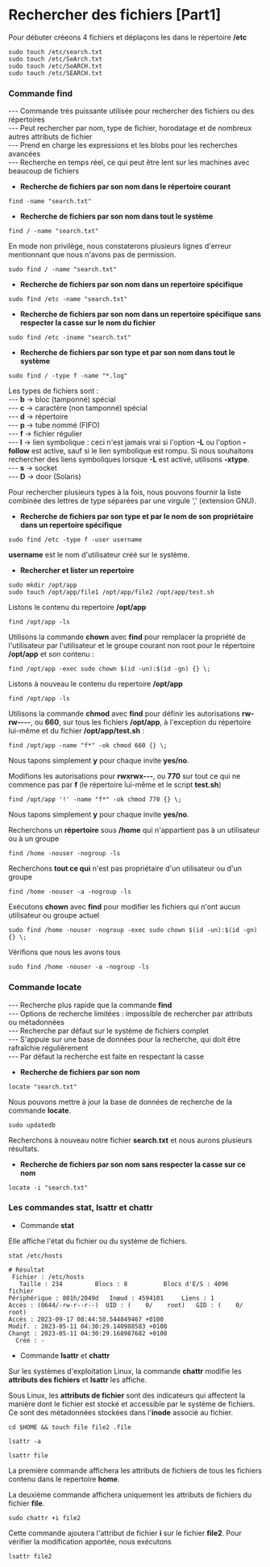 # Rechercher des fichiers [Part1]

Pour débuter créeons 4 fichiers et déplaçons les dans le répertoire **/etc**

```
sudo touch /etc/search.txt
sudo touch /etc/SeArch.txt
sudo touch /etc/SeARCH.txt
sudo touch /etc/SEARCH.txt
```

### Commande find

--- Commande très puissante utilisée pour rechercher des fichiers ou des répertoires <br>
--- Peut rechercher par nom, type de fichier, horodatage et de nombreux autres attributs de fichier <br>
--- Prend en charge les expressions et les blobs pour les recherches avancées <br>
--- Recherche en temps réel, ce qui peut être lent sur les machines avec beaucoup de fichiers <br>

- **Recherche de fichiers par son nom dans le répertoire courant**

```
find -name "search.txt"
```

- **Recherche de fichiers par son nom dans tout le système**

```
find / -name "search.txt"
```

En mode non privilège, nous constaterons plusieurs lignes d'erreur mentionnant que nous n'avons pas de permission.

```
sudo find / -name "search.txt"
```

- **Recherche de fichiers par son nom dans un repertoire spécifique**

```
sudo find /etc -name "search.txt"
```

- **Recherche de fichiers par son nom dans un repertoire spécifique sans respecter la casse sur le nom du fichier**

```
sudo find /etc -iname "search.txt"
```

- **Recherche de fichiers par son type et par son nom dans tout le système**

```
sudo find / -type f -name "*.log"
```

Les types de fichiers sont : <br>
--- **b** -> bloc (tamponné) spécial <br>
--- **c** -> caractère (non tamponné) spécial <br>
--- **d** -> répertoire <br>
--- **p** -> tube nommé (FIFO) <br>
--- **f** -> fichier régulier <br>
--- **l** -> lien symbolique : ceci n'est jamais vrai si l'option **-L** ou l'option **-follow** est active, sauf si le lien symbolique est rompu. Si nous souhaitons rechercher des liens symboliques lorsque **-L** est activé, utilisons **-xtype**. <br>
--- **s** -> socket <br>
--- **D** -> door (Solaris)

Pour rechercher plusieurs types à la fois, nous pouvons fournir la liste combinée des lettres de type séparées par une virgule ',' (extension GNU).

- **Recherche de fichiers par son type et par le nom de son propriétaire dans un repertoire spécifique**

```
sudo find /etc -type f -user username
```

**username** est le nom d'utilisateur créé sur le système.

- **Rechercher et lister un repertoire**

```
sudo mkdir /opt/app
sudo touch /opt/app/file1 /opt/app/file2 /opt/app/test.sh
```

Listons le contenu du repertoire **/opt/app**

```
find /opt/app -ls
```

Utilisons la commande **chown** avec **find** pour remplacer la propriété de l'utilisateur par l'utilisateur et le groupe courant non root pour le répertoire **/opt/app** et son contenu :

```
find /opt/app -exec sudo chown $(id -un):$(id -gn) {} \;
```

Listons à nouveau le contenu du repertoire **/opt/app**

```
find /opt/app -ls
```

Utilisons la commande **chmod** avec **find** pour définir les autorisations **rw-rw----**, ou **660**, sur tous les fichiers **/opt/app**, à l'exception du répertoire lui-même et du fichier **/opt/app/test.sh** :

```
find /opt/app -name "f*" -ok chmod 660 {} \;
```

Nous tapons simplement **y** pour chaque invite **yes/no**.

Modifions les autorisations pour **rwxrwx---**, ou **770** sur tout ce qui ne commence pas par **f** (le répertoire lui-même et le script **test.sh**)

```
find /opt/app '!' -name "f*" -ok chmod 770 {} \;
```

Nous tapons simplement **y** pour chaque invite **yes/no**.

Recherchons un **répertoire** sous **/home** qui n'appartient pas à un utilisateur ou à un groupe

```
find /home -nouser -nogroup -ls
```

Recherchons **tout ce qui** n'est pas propriétaire d'un utilisateur ou d'un groupe

```
find /home -nouser -a -nogroup -ls
```

Exécutons **chown** avec **find** pour modifier les fichiers qui n'ont aucun utilisateur ou groupe actuel

```
sudo find /home -nouser -nogroup -exec sudo chown $(id -un):$(id -gn) {} \;
```

Vérifions que nous les avons tous

```
sudo find /home -nouser -a -nogroup -ls
```

### Commande locate

--- Recherche plus rapide que la commande **find** <br>
--- Options de recherche limitées : impossible de rechercher par attributs ou métadonnées <br>
--- Recherche par défaut sur le système de fichiers complet <br>
--- S'appuie sur une base de données pour la recherche, qui doit être rafraîchie régulièrement <br>
--- Par défaut la recherche est faite en respectant la casse

- **Recherche de fichiers par son nom**

```
locate "search.txt"
```

Nous pouvons mettre à jour la base de données de recherche de la commande **locate**.

```
sudo updatedb
```

Recherchons à nouveau notre fichier **search.txt** et nous aurons plusieurs résultats.

- **Recherche de fichiers par son nom sans respecter la casse sur ce nom**

```
locate -i "search.txt"
```

### Les commandes stat, lsattr et chattr

- Commande **stat**

Elle affiche l'état du fichier ou du système de fichiers.

```
stat /etc/hosts
```

```
# Résultat
 Fichier : /etc/hosts
   Taille : 234       	Blocs : 8          Blocs d'E/S : 4096   fichier
Périphérique : 801h/2049d	Inœud : 4594101     Liens : 1
Accès : (0644/-rw-r--r--)  UID : (    0/    root)   GID : (    0/    root)
Accès : 2023-09-17 08:44:50.544849467 +0100
Modif. : 2023-05-11 04:30:29.140988583 +0100
Changt : 2023-05-11 04:30:29.168987682 +0100
  Créé : -
```

- Commande **lsattr** et **chattr**

Sur les systèmes d'exploitation Linux, la commande **chattr** modifie les **attributs des fichiers** et **lsattr** les affiche.

Sous Linux, les **attributs de fichier** sont des indicateurs qui affectent la manière dont le fichier est stocké et accessible par le système de fichiers. Ce sont des métadonnées stockées dans l'**inode** associé au fichier.

```
cd $HOME && touch file file2 .file
```

```
lsattr -a
```

```
lsattr file
```

La première commande affichera les attributs de fichiers de tous les fichiers contenu dans le repertoire **home**.

La deuxième commande affichera uniquement les attributs de fichiers du fichier **file**.

```
sudo chattr +i file2
```

Cette commande ajoutera l'attribut de fichier **i** sur le fichier **file2**. Pour vérifier la modification apportée, nous exécutons

```
lsattr file2
```